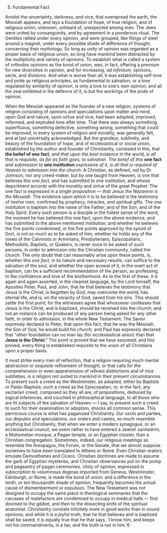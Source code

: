 5. Fundamental Fact

Amidst  the  uncertainty,  darkness,  and  vice,  that  overspread  the earth, the Messiah appears, and lays a foundation of hope, of true religion, and of religious union, unknown, unheard of, unexpected among  men.  The  Jews  were  united  by  consanguinity,  and  by agreement in a ponderous ritual. The Gentiles rallied under every opinion, and were grouped, like filings of steel around a magnet, under every possible shade of difference of thought, concerning their mythology. So long as unity of opinion was regarded as a proper  basis  of  religious  union,  so  long  have  mankind  been distracted by the multiplicity and variety of opinions. To establish what is called a system of orthodox opinions as the bond of union, was, in fact, offering a premium for new diversities in opinion, and for increasing,  *ad infinitum,*  opinions,  sects,  and divisions. And what is worse than all, it was establishing self-love and pride as religious  principles,  as  fundamental  to  salvation;  or  a  love regulated  by  similarity  of  opinion,  is  only  a  love  to  one's  own opinion; and all the zeal exhibited in the defence of it, is but the workings of the pride of opinion. 

When  the  Messiah  appeared  as  the  founder  of  a  new  religion, systems of religion consisting of opinions and speculations upon matter and mind, upon God and nature, upon virtue and vice, had been adopted, improved, reformed, and exploded time after time. That  there  was  always  something  superfluous,  something defective, something wrong, something that could be improved, in every system of religion and morality, was generally felt, and at last universally acknowledged. But  the  grandeur, sublimity, and beauty of the foundation of hope, and of ecclesiastical or social union,  established  by  the  author  and  founder  of  Christianity, consisted in this, that **the belief of one fact**, *and that upon the best evidence in the world, is all that is requisite, as far as faith goes, to salvation.  The*  *belief  of  this*  **one  fact**  *and  submission  to*  **one institution** *expressive of it, is all that is required of Heaven to admission  into  the  church.*  A  Christian,  as  defined,  not  by  Dr. Johnson, nor any creed-maker, but by one taught from Heaven, is one that believes this *one fact,* and has submitted to *one institution,* and whose deportment accords with the morality and virtue of the great  Prophet.  The  one  fact  is  expressed  in  a  single proposition — *that Jesus the Nazarene is the Messiah.* The evidence upon which it is to be believed is the testimony of *twelve men,* confirmed  by  prophecy,  miracles,  and  spiritual  gifts.  The  *one institution* is baptism into the name of the Father, and of the Son, and of the Holy Spirit. Every such person is a disciple in the fullest sense of the word, the moment he has believed this one fact, upon the  above  evidence,  and  has  submitted  to  the  above  mentioned institution; and whether he believes the five points condemned, or the five points approved by the synod of Dort, is not so much as to be  asked  of  him;  whether  he  holds  any  of  the  views  of  the Calvinists or Arminians, Presbyterians, Episcopalians, Methodists, Baptists, or Quakers, is never once to be asked of such persons, in order  to  admission  into  the  Christian  community,  called  the church. The only doubt that can reasonably arise upon these points, is, whether this *one fact,* in its nature and necessary results, can suffice to the salvation of the soul, and whether the open avowal of it, in the overt act of baptism, can be a sufficient recommendation of  the  person,  so  professing,  to  the  confidence  and  love  of  the brotherhood. As to the first of these, it is again and again asserted, in the clearest language, by the Lord himself, the Apostles Peter, Paul, and John, that he that believes the testimony that Jesus is the Christ, is begotten by God, may overcome the world, has eternal life,  and  is,  on  the  veracity  of  God,  saved  from  his  sins.  This should settle the first point; for the witnesses agree that whosoever confesses  that  Jesus  is  the  Christ,  and  is  baptized,  should  be received into the church; and not an instance can be produced of any person being asked for any other faith, in order to admission, in  the whole New Testament. The Savior  expressly declared to Peter, that upon this fact, that he was the Messiah, the Son of God, he would *build his church;* and Paul has expressly declared that "other foundation can no man lay (for ecclesiastical union) than that  **Jesus  is  the  Christ**."  The  point  is  proved  that  we  have assumed; and this proved, every thing is established requisite to the union of all Christians upon a proper basis. 

It must strike  every  man of  reflection, that  a religion  requiring much mental abstraction or exquisite refinement of thought, or that calls  for  the  comprehension  or  even  apprehension  of  refined distinctions  and  of  nice  subtleties,  is  a  religion  not  suited  to mankind in their present circumstances. To present such a creed as the Westminster, as adopted, either by Baptists or Paido-Baptists; such  a  creed  as  the  Episcopalian,  or,  in  the  fact,  any  sectarian creed,  composed  as  they  all  are,  of  propositions,  deduced  by logical inferences, and couched in philosophical language, to all those who are fit subjects of the salvation of Heaven — I say, to present such a creed to such for their examination or adoption, shocks  all  common  sense.  This  pernicious  course  is  what  has paganized  Christianity.  Our  sects  and  parties,  our  disputes  and speculations, our orders and castes, so much resemble anything but Christianity,  that  when  we  enter  a  modern  synagogue,  or  an ecclesiastical  council,  we  seem  rather  to  have  entered  a  Jewish sanhedrim, a Mohometan mosque, a Pagan temple, or an Egyptian cloister,  than  a  Christian  congregation.  Sometimes,  indeed,  our religious meetings so resemble the Areopagus, the Forum, or the Senate, that we almost suppose ourselves to have been translated to Athens or Rome. Even Christian orators emulate Demosthenes and Cicero.  Christian  doctrines  are  made  to  assume  the  garb  of Egyptian mysteries, and Christian observances put on the pomp and pageantry of pagan ceremonies. Unity of opinion, expressed in subscription  to  voluminous  dogmas  imported  from  Geneva, Westminster, Edinburgh, or Rome, is made the bond of union: and a  difference  in  the  tenth,  or  ten  thousandth  shade  of  opinion, frequently  becomes  the  actual  cause  of  dismemberment  or expulsion. The New Testament was not designed to occupy the same  place  in  theological  seminaries  that  the  carcases  of malefactors  are  condemned  to  occupy  in  medical  halls — first doomed  to  the  gibbet,  and  then  to  the  dissecting  knife  of  the spiritual anatomist. Christianity  consists infinitely more in  good works than in sound opinions; and while it is a joyful truth, that he that believes and is baptized shall be saved, it is equally true that he that says, 'I know him, and keeps not his commandments, is a liar, and the truth is not in him.'6  

